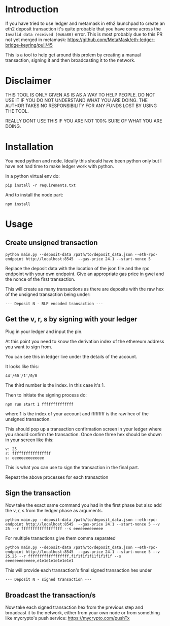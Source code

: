 # Introduction

If you have tried to use ledger and metamask in eth2 launchpad to create an eth2 deposit transaction it's quite probable that you have come across the `Invalid data received (0x6a80)` error. This is most probably due to this PR not yet merged in metamask: https://github.com/MetaMask/eth-ledger-bridge-keyring/pull/45

This is a tool to help get around this prolem by creating a manual transaction, signing it and then broadcasting it to the network.


# Disclaimer

THIS TOOL IS ONLY GIVEN AS IS AS A WAY TO HELP PEOPLE. DO NOT USE IT IF YOU DO NOT UNDERSTAND WHAT YOU ARE DOING. THE AUTHOR TAKES NO RESPONSIBILITY FOR ANY FUNDS LOST BY USING THE TOOL. 

REALLY DONT USE THIS IF YOU ARE NOT 100% SURE OF WHAT YOU ARE DOING.


# Installation

You need python and node. Ideally this should have been python only but I have not had time to make ledger work with python.

In a python virtual env do:

```
pip install -r requirements.txt
```

And to install the node part:

```
npm install
```

# Usage

## Create unsigned transaction

```
python main.py --deposit-data /path/to/deposit_data.json --eth-rpc-endpoint http://localhost:8545  --gas-price 24.1 --start-nonce 5
```

Replace the deposit data with the location of the json file and the rpc endpoint with your own endpoint. Give an appropriate gas price in gwei and the nonce of the first transaction.

This will create as many transactions as there are deposits with the raw hex of the unsigned transaction being under:

```
--- Deposit N - RLP encoded transaction ---
```


## Get the v, r, s by signing with your ledger

Plug in your ledger and input the pin.

At this point you need to know the derivation index of the ethereum address you want to sign from.

You can see this in ledger live under the details of the account.

It looks like this:

```
44'/60'/1'/0/0
```

The third number is the index. In this case it's 1.

Then to initiate the signing process do:

```npm run start 1 ffffffffffffff```

where 1 is the index of your account and fffffffff is the raw hex of the unsigned transaction.

This should pop up a transaction confirmation screen in your ledger where you should confirm the transaction. Once done three hex should be shown in your screen like this:

```
v: 25
r: fffffffffffffffff
s: eeeeeeeeeeeeee
```

This is what you can use to sign the transaction in the final part.

Repeat the above processes for each transaction

## Sign the transaction

Now take the exact same command you had in the first phase but also add the v, r, s  from the ledger phase as arguments.

```
python main.py --deposit-data /path/to/deposit_data.json --eth-rpc-endpoint http://localhost:8545  --gas-price 24.1 --start-nonce 5 --v 25 --r ffffffffffffffffff --s eeeeeeeeeeeee
```


For multiple tranactions give them comma separated

```
python main.py --deposit-data /path/to/deposit_data.json --eth-rpc-endpoint http://localhost:8545  --gas-price 24.1 --start-nonce 5 --v 25,25 --r ffffffffffffffffff,f1f1f1f1f11f1f1f1f --s eeeeeeeeeeeee,e1e1e1e1e1e1e1e1
```


This will provide each transaction's final signed transaction hex under

`--- Deposit N - signed transaction --- `

## Broadcast the transaction/s

Now take each signed transaction hex from the previous step and broadcast it to the network, either from your own node or from something like mycrypto's push service: https://mycrypto.com/pushTx

